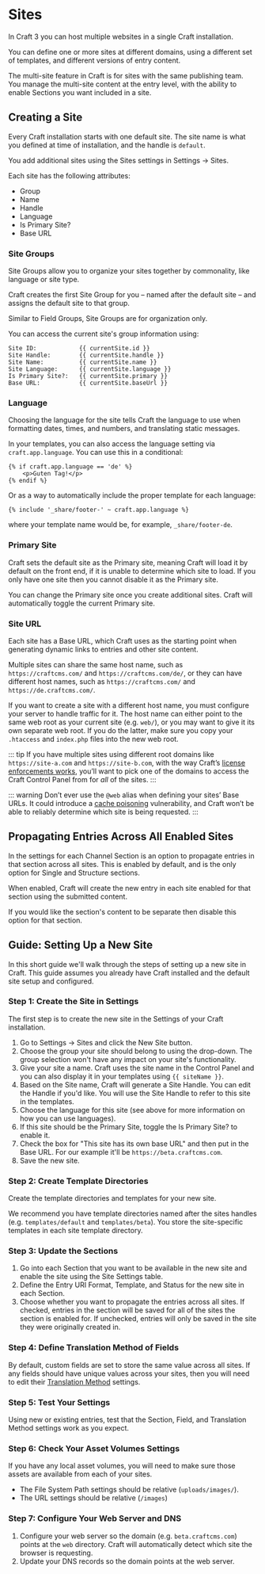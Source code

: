 # Sites

In Craft 3 you can host multiple websites in a single Craft installation.

You can define one or more sites at different domains, using a different set of templates, and different versions of entry content.

The multi-site feature in Craft is for sites with the same publishing team. You manage the multi-site content at the entry level, with the ability to enable Sections you want included in a site.

## Creating a Site

Every Craft installation starts with one default site. The site name is what you defined at time of installation, and the handle is `default`.

You add additional sites using the Sites settings in Settings → Sites.

Each site has the following attributes:

* Group
* Name
* Handle
* Language
* Is Primary Site?
* Base URL


### Site Groups

Site Groups allow you to organize your sites together by commonality, like language or site type.

Craft creates the first Site Group for you – named after the default site – and assigns the default site to that group.

Similar to Field Groups, Site Groups are for organization only.

You can access the current site's group information using:

```twig
Site ID:            {{ currentSite.id }}
Site Handle:        {{ currentSite.handle }}
Site Name:          {{ currentSite.name }}
Site Language:      {{ currentSite.language }}
Is Primary Site?:   {{ currentSite.primary }}
Base URL:           {{ currentSite.baseUrl }}
```


### Language

Choosing the language for the site tells Craft the language to use when formatting dates, times, and numbers, and translating static messages.

In your templates, you can also access the language setting via `craft.app.language`. You can use this in a conditional:

```twig
{% if craft.app.language == 'de' %}
    <p>Guten Tag!</p>
{% endif %}
```

Or as a way to automatically include the proper template for each language:

```twig
{% include '_share/footer-' ~ craft.app.language %}
```

where your template name would be, for example, `_share/footer-de`.


### Primary Site

Craft sets the default site as the Primary site, meaning Craft will load it by default on the front end, if it is unable to determine which site to load. If you only have one site then you cannot disable it as the Primary site.

You can change the Primary site once you create additional sites. Craft will automatically toggle the current Primary site.

### Site URL

Each site has a Base URL, which Craft uses as the starting point when generating dynamic links to entries and other site content.

Multiple sites can share the same host name, such as `https://craftcms.com/` and `https://craftcms.com/de/`, or they can have different host names, such as `https://craftcms.com/` and `https://de.craftcms.com/`.

If you want to create a site with a different host name, you must configure your server to handle traffic for it. The host name can either point to the same web root as your current site (e.g. `web/`), or you may want to give it its own separate web root. If you do the latter, make sure you copy your `.htaccess` and `index.php` files into the new web root.

::: tip
If you have multiple sites using different root domains like `https://site-a.com` and `https://site-b.com`, with the way Craft’s [license enforcements works](https://craftcms.com/support/license-enforcement), you’ll want to pick one of the domains to access the Craft Control Panel from for *all* of the sites.
:::

::: warning
Don’t ever use the `@web` alias when defining your sites’ Base URLs. It could introduce a [cache poisoning](https://www.owasp.org/index.php/Cache_Poisoning) vulnerability, and Craft won’t be able to reliably determine which site is being requested.
:::

## Propagating Entries Across All Enabled Sites

In the settings for each Channel Section is an option to propagate entries in that section across all sites. This is enabled by default, and is the only option for Single and Structure sections.

When enabled, Craft will create the new entry in each site enabled for that section using the submitted content.

If you would like the section's content to be separate then disable this option for that section.

## Guide: Setting Up a New Site

In this short guide we'll walk through the steps of setting up a new site in Craft. This guide assumes you already have Craft installed and the default site setup and configured.

### Step 1: Create the Site in Settings

The first step is to create the new site in the Settings of your Craft installation.

1. Go to Settings → Sites and click the New Site button.
2. Choose the group your site should belong to using the drop-down. The group selection won't have any impact on your site's functionality.
3. Give your site a name. Craft uses the site name in the Control Panel and you can also display it in your templates using `{{ siteName }}`.
4. Based on the Site name, Craft will generate a Site Handle. You can edit the Handle if you'd like. You will use the Site Handle to refer to this site in the templates.
5. Choose the language for this site (see above for more information on how you can use languages).
6. If this site should be the Primary Site, toggle the Is Primary Site? to enable it.
7. Check the box for "This site has its own base URL" and then put in the Base URL. For our example it'll be `https://beta.craftcms.com`.
8. Save the new site.

### Step 2: Create Template Directories

Create the template directories and templates for your new site.

We recommend you have template directories named after the sites handles (e.g. `templates/default` and `templates/beta`). You store the site-specific templates in each site template directory.

### Step 3: Update the Sections

1. Go into each Section that you want to be available in the new site and enable the site using the Site Settings table.
2. Define the Entry URI Format, Template, and Status for the new site in each Section.
3. Choose whether you want to propagate the entries across all sites. If checked, entries in the section will be saved for all of the sites the section is enabled for. If unchecked, entries will only be saved in the site they were originally created in.

### Step 4: Define Translation Method of Fields

By default, custom fields are set to store the same value across all sites. If any fields should have unique values across your sites, then you will need to edit their [Translation Method](fields.md#translation-methods) settings.

### Step 5: Test Your Settings

Using new or existing entries, test that the Section, Field, and Translation Method settings work as you expect.

### Step 6: Check Your Asset Volumes Settings

If you have any local asset volumes, you will need to make sure those assets are available from each of your sites.

* The File System Path settings should be relative (`uploads/images/`).
* The URL settings should be relative (`/images`)

### Step 7: Configure Your Web Server and DNS

1. Configure your web server so the domain (e.g. `beta.craftcms.com`) points at the `web` directory. Craft will automatically detect which site the browser is requesting.
2. Update your DNS records so the domain points at the web server.
